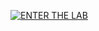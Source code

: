 [![ENTER THE LAB](https://img.shields.io/badge/%E2%98%85_ENTER_THE_LAB-B453ZSH.GITHUB.IO-8A2BE2?style=for-the-badge&logo=github&logoColor=white)](https://b453zsh.github.io)
